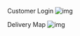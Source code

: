 Customer Login
![img](https://github.com/shirongzheng/CSC322-Online-Restaurant-Ordering-System/blob/master/GIF/CustomerLogin.gif)  

Delivery Map
![img](https://github.com/shirongzheng/CSC322-Online-Restaurant-Ordering-System/blob/master/GIF/Map.gif)
